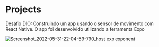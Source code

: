 # Projects

Desafio DIO: Construindo um app usando o sensor de movimento com React Native. O app foi desenvolvido utilizando a ferramenta Expo

![Screenshot_2022-05-31-22-04-59-790_host exp exponent](https://user-images.githubusercontent.com/47044643/171311039-28d9641c-39b1-42e2-b582-6bb495105226.jpg)



